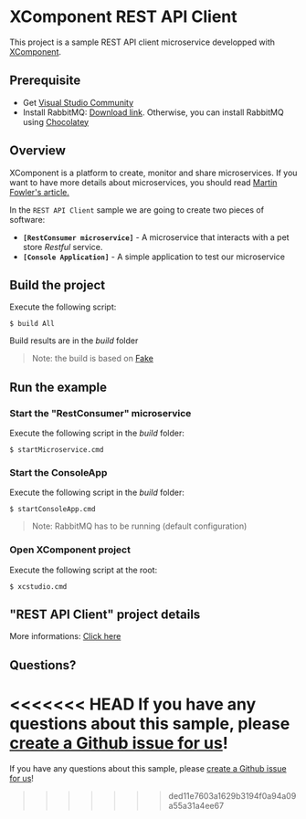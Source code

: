 # XComponent REST API Client

This project is a sample REST API client microservice developped with [XComponent](http://www.xcomponent.com).

## Prerequisite

* Get [Visual Studio Community](https://www.visualstudio.com/en-us/products/visual-studio-community-vs.aspx)
* Install RabbitMQ: [Download link](http://www.rabbitmq.com/download.html). Otherwise, you can install RabbitMQ using [Chocolatey](https://chocolatey.org/packages/rabbitmq)

## Overview

XComponent is a platform to create, monitor and share microservices.
If you want to have more details about microservices, you should read [Martin Fowler's article.](http://martinfowler.com/articles/microservices.html)

In the `REST API Client` sample we are going to create two pieces of software:
* **`[RestConsumer microservice]`** - A microservice that interacts with a pet store *Restful* service. 
* **`[Console Application]`** - A simple application to test our microservice

## Build the project

Execute the following script:
```
$ build All
```
Build results are in the *build* folder

> Note: the build is based on [Fake](http://fsharp.github.io/FAKE/)

## Run the example

### Start the "RestConsumer" microservice

Execute the following script in the *build* folder:
```
$ startMicroservice.cmd
```

### Start the ConsoleApp

Execute the following script in the *build* folder:
```
$ startConsoleApp.cmd
```
> Note: RabbitMQ has to be running (default configuration)

### Open XComponent project

Execute the following script at the root:
```
$ xcstudio.cmd
```

## "REST API Client" project details

More informations: [Click here](documentation/README.md)

## Questions?

<<<<<<< HEAD
If you have any questions about this sample, please [create a Github issue for us](https://github.com/xcomponent/issues)!
=======
If you have any questions about this sample, please [create a Github issue for us](https://github.com/xcomponent/xcomponent.restapiclient/issues)!
>>>>>>> ded11e7603a1629b3194f0a94a09a55a31a4ee67
